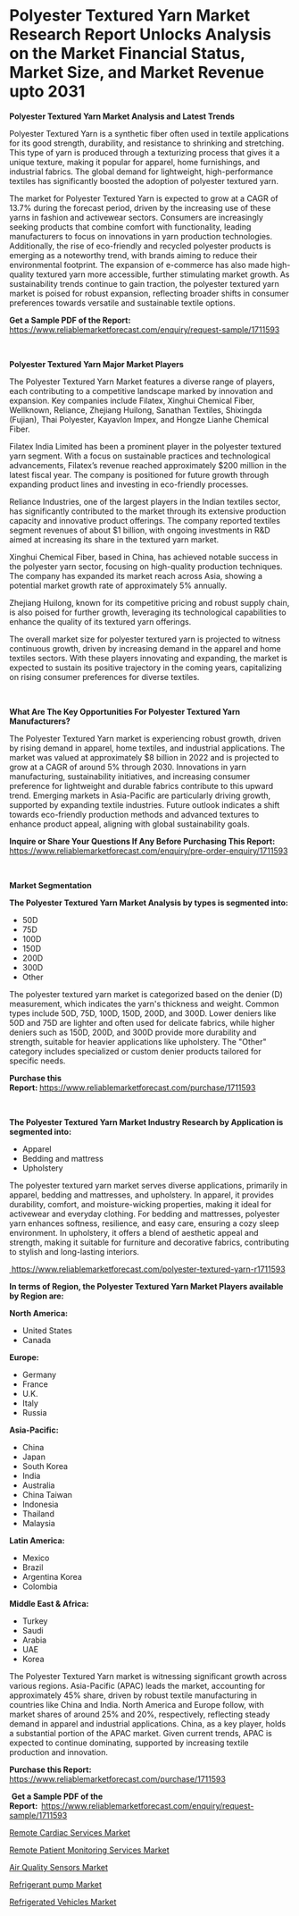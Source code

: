 <p><h1>Polyester Textured Yarn Market Research Report Unlocks Analysis on the Market Financial Status, Market Size, and Market Revenue upto 2031</h1></p><p><strong>Polyester Textured Yarn Market Analysis and Latest Trends</strong></p>
<p><p>Polyester Textured Yarn is a synthetic fiber often used in textile applications for its good strength, durability, and resistance to shrinking and stretching. This type of yarn is produced through a texturizing process that gives it a unique texture, making it popular for apparel, home furnishings, and industrial fabrics. The global demand for lightweight, high-performance textiles has significantly boosted the adoption of polyester textured yarn.</p><p>The market for Polyester Textured Yarn is expected to grow at a CAGR of 13.7% during the forecast period, driven by the increasing use of these yarns in fashion and activewear sectors. Consumers are increasingly seeking products that combine comfort with functionality, leading manufacturers to focus on innovations in yarn production technologies. Additionally, the rise of eco-friendly and recycled polyester products is emerging as a noteworthy trend, with brands aiming to reduce their environmental footprint. The expansion of e-commerce has also made high-quality textured yarn more accessible, further stimulating market growth. As sustainability trends continue to gain traction, the polyester textured yarn market is poised for robust expansion, reflecting broader shifts in consumer preferences towards versatile and sustainable textile options.</p></p>
<p><strong>Get a Sample PDF of the Report:&nbsp;</strong> <a href="https://www.reliablemarketforecast.com/enquiry/request-sample/1711593?utm_campaign=1755&utm_medium=2&utm_source=Github&utm_content=ia&utm_term=22102024&utm_id=polyester-textured-yarn">https://www.reliablemarketforecast.com/enquiry/request-sample/1711593</a></p>
<p>&nbsp;</p>
<p><strong>Polyester Textured Yarn Major Market Players</strong></p>
<p><p>The Polyester Textured Yarn Market features a diverse range of players, each contributing to a competitive landscape marked by innovation and expansion. Key companies include Filatex, Xinghui Chemical Fiber, Wellknown, Reliance, Zhejiang Huilong, Sanathan Textiles, Shixingda (Fujian), Thai Polyester, Kayavlon Impex, and Hongze Lianhe Chemical Fiber.</p><p>Filatex India Limited has been a prominent player in the polyester textured yarn segment. With a focus on sustainable practices and technological advancements, Filatex’s revenue reached approximately $200 million in the latest fiscal year. The company is positioned for future growth through expanding product lines and investing in eco-friendly processes.</p><p>Reliance Industries, one of the largest players in the Indian textiles sector, has significantly contributed to the market through its extensive production capacity and innovative product offerings. The company reported textiles segment revenues of about $1 billion, with ongoing investments in R&D aimed at increasing its share in the textured yarn market.</p><p>Xinghui Chemical Fiber, based in China, has achieved notable success in the polyester yarn sector, focusing on high-quality production techniques. The company has expanded its market reach across Asia, showing a potential market growth rate of approximately 5% annually. </p><p>Zhejiang Huilong, known for its competitive pricing and robust supply chain, is also poised for further growth, leveraging its technological capabilities to enhance the quality of its textured yarn offerings.</p><p>The overall market size for polyester textured yarn is projected to witness continuous growth, driven by increasing demand in the apparel and home textiles sectors. With these players innovating and expanding, the market is expected to sustain its positive trajectory in the coming years, capitalizing on rising consumer preferences for diverse textiles.</p></p>
<p>&nbsp;</p>
<p><strong>What Are The Key Opportunities For Polyester Textured Yarn Manufacturers?</strong></p>
<p><p>The Polyester Textured Yarn market is experiencing robust growth, driven by rising demand in apparel, home textiles, and industrial applications. The market was valued at approximately $8 billion in 2022 and is projected to grow at a CAGR of around 5% through 2030. Innovations in yarn manufacturing, sustainability initiatives, and increasing consumer preference for lightweight and durable fabrics contribute to this upward trend. Emerging markets in Asia-Pacific are particularly driving growth, supported by expanding textile industries. Future outlook indicates a shift towards eco-friendly production methods and advanced textures to enhance product appeal, aligning with global sustainability goals.</p></p>
<p><strong>Inquire or Share Your Questions If Any Before Purchasing This Report:</strong> <a href="https://www.reliablemarketforecast.com/enquiry/pre-order-enquiry/1711593?utm_campaign=1755&utm_medium=2&utm_source=Github&utm_content=ia&utm_term=22102024&utm_id=polyester-textured-yarn">https://www.reliablemarketforecast.com/enquiry/pre-order-enquiry/1711593</a></p>
<p>&nbsp;</p>
<p><strong>Market Segmentation</strong></p>
<p><strong>The Polyester Textured Yarn Market Analysis by types is segmented into:</strong></p>
<p><ul><li>50D</li><li>75D</li><li>100D</li><li>150D</li><li>200D</li><li>300D</li><li>Other</li></ul></p>
<p><p>The polyester textured yarn market is categorized based on the denier (D) measurement, which indicates the yarn's thickness and weight. Common types include 50D, 75D, 100D, 150D, 200D, and 300D. Lower deniers like 50D and 75D are lighter and often used for delicate fabrics, while higher deniers such as 150D, 200D, and 300D provide more durability and strength, suitable for heavier applications like upholstery. The "Other" category includes specialized or custom denier products tailored for specific needs.</p></p>
<p><strong>Purchase this Report:&nbsp;</strong><a href="https://www.reliablemarketforecast.com/purchase/1711593?utm_campaign=1755&utm_medium=2&utm_source=Github&utm_content=ia&utm_term=22102024&utm_id=polyester-textured-yarn">https://www.reliablemarketforecast.com/purchase/1711593</a></p>
<p>&nbsp;</p>
<p><strong>The Polyester Textured Yarn Market Industry Research by Application is segmented into:</strong></p>
<p><ul><li>Apparel</li><li>Bedding and mattress</li><li>Upholstery</li></ul></p>
<p><p>The polyester textured yarn market serves diverse applications, primarily in apparel, bedding and mattresses, and upholstery. In apparel, it provides durability, comfort, and moisture-wicking properties, making it ideal for activewear and everyday clothing. For bedding and mattresses, polyester yarn enhances softness, resilience, and easy care, ensuring a cozy sleep environment. In upholstery, it offers a blend of aesthetic appeal and strength, making it suitable for furniture and decorative fabrics, contributing to stylish and long-lasting interiors.</p></p>
<p><a href="https://www.reliablemarketforecast.com/polyester-textured-yarn-r1711593?utm_campaign=1755&utm_medium=2&utm_source=Github&utm_content=ia&utm_term=22102024&utm_id=polyester-textured-yarn">&nbsp;https://www.reliablemarketforecast.com/polyester-textured-yarn-r1711593</a></p>
<p><strong>In terms of Region, the Polyester Textured Yarn Market Players available by Region are:</strong></p>
<p>
    <p> <strong> North America: </strong>
        <ul>
            <li>United States</li>
            <li>Canada</li>
        </ul>
        </p> 
    <p> <strong> Europe: </strong>
        <ul>
            <li>Germany</li>
            <li>France</li>
            <li>U.K.</li>
            <li>Italy</li>
            <li>Russia</li>
        </ul>
        </p> 
    <p> <strong> Asia-Pacific: </strong>
        <ul>
            <li>China</li>
            <li>Japan</li>
            <li>South Korea</li>
            <li>India</li>
            <li>Australia</li>
            <li>China Taiwan</li>
            <li>Indonesia</li>
            <li>Thailand</li>
            <li>Malaysia</li>
        </ul>
        </p> 
    <p> <strong> Latin America: </strong>
        <ul>
            <li>Mexico</li>
            <li>Brazil</li>
            <li>Argentina Korea</li>
            <li>Colombia</li>
        </ul>
        </p> 
    <p> <strong> Middle East & Africa: </strong>
        <ul>
            <li>Turkey</li>
            <li>Saudi</li>
            <li>Arabia</li>
            <li>UAE</li>
            <li>Korea</li>
        </ul>
    </p>
    </p>
<p><p>The Polyester Textured Yarn market is witnessing significant growth across various regions. Asia-Pacific (APAC) leads the market, accounting for approximately 45% share, driven by robust textile manufacturing in countries like China and India. North America and Europe follow, with market shares of around 25% and 20%, respectively, reflecting steady demand in apparel and industrial applications. China, as a key player, holds a substantial portion of the APAC market. Given current trends, APAC is expected to continue dominating, supported by increasing textile production and innovation.</p></p>
<p><strong>Purchase this Report: </strong><a href="https://www.reliablemarketforecast.com/purchase/1711593?utm_campaign=1755&utm_medium=2&utm_source=Github&utm_content=ia&utm_term=22102024&utm_id=polyester-textured-yarn">https://www.reliablemarketforecast.com/purchase/1711593</a></p>
<p>&nbsp;<strong>Get a Sample PDF of the Report:&nbsp;&nbsp;</strong><a href="https://www.reliablemarketforecast.com/enquiry/request-sample/1711593?utm_campaign=1755&utm_medium=2&utm_source=Github&utm_content=ia&utm_term=22102024&utm_id=polyester-textured-yarn">https://www.reliablemarketforecast.com/enquiry/request-sample/1711593</a></p>
<p><strong></strong></p>
<p><p><a href="https://www.linkedin.com/pulse/global-remote-cardiac-services-nexus-sector-confluences-ndrmf?utm_campaign=1755&utm_medium=2&utm_source=Github&utm_content=ia&utm_term=22102024&utm_id=polyester-textured-yarn">Remote Cardiac Services Market</a></p><p><a href="https://www.linkedin.com/pulse/remote-patient-monitoring-services-market-size-share-trends-bbu9f?utm_campaign=1755&utm_medium=2&utm_source=Github&utm_content=ia&utm_term=22102024&utm_id=polyester-textured-yarn">Remote Patient Monitoring Services Market</a></p><p><a href="https://github.com/JudyWalsh475/Market-Research-Report-List-1/blob/main/air-quality-sensors-market.md?utm_campaign=1755&utm_medium=2&utm_source=Github&utm_content=ia&utm_term=22102024&utm_id=polyester-textured-yarn">Air Quality Sensors Market</a></p><p><a href="https://www.linkedin.com/pulse/driving-forces-global-refrigerant-pump-market-trends-applications-glyyf?utm_campaign=1755&utm_medium=2&utm_source=Github&utm_content=ia&utm_term=22102024&utm_id=polyester-textured-yarn">Refrigerant pump Market</a></p><p><a href="https://www.linkedin.com/pulse/investment-opportunities-refrigerated-vehicles-sector-risk-tjjof?utm_campaign=1755&utm_medium=2&utm_source=Github&utm_content=ia&utm_term=22102024&utm_id=polyester-textured-yarn">Refrigerated Vehicles Market</a></p></p>